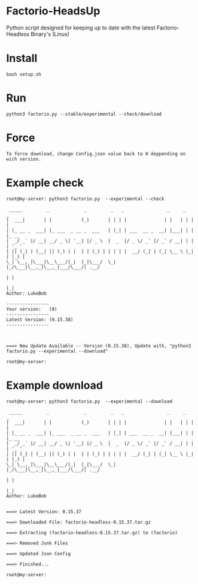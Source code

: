 # Factorio-HeadsUp
Python script designed for keeping up to date with the latest Factorio-Headless Binary's (Linux)


# Install
    bash setup.sh

# Run
    python3 factorio.py --stable/experimental --check/download
    
# Force
    To force download, change Config.json value back to 0 deppending on wich version. 
    
# Example check

    root@my-server: python3 factorio.py  --experimental --check

     _____         _             _         _   _                _     _   _
    |  ___|       | |           (_)       | | | |              | |   | | | |
    | |_ __ _  ___| |_ ___  _ __ _  ___   | |_| | ___  __ _  __| |___| | | |_ __
    |  _/ _` |/ __| __/ _ \| '__| |/ _ \  |  _  |/ _ \/ _` |/ _` / __| | | | '_ '
    | || (_| | (__| || (_) | |  | | (_) | | | | |  __/ (_| | (_| \__ \ |_| | |_) |
    \_| \__,_|\___|\__\___/|_|  |_|\___/  \_| |_/\___|\__,_|\__,_|___/\___/| .__/
                                                                           | |
                                                                           |_|
    Author: LukeBob
    
    ----------------
    Your version:   (0)
    ----------------
    Latest Version: (0.15.38)
    ----------------
            


    ===> New Update Available -- Version (0.15.38), Update with, "python3 factorio.py --experimental --download"
    
    root@my-server:
# Example download
    root@my-server: python3 factorio.py  --experimental --download
    
     _____         _             _         _   _                _     _   _
    |  ___|       | |           (_)       | | | |              | |   | | | |
    | |_ __ _  ___| |_ ___  _ __ _  ___   | |_| | ___  __ _  __| |___| | | |_ __
    |  _/ _` |/ __| __/ _ \| '__| |/ _ \  |  _  |/ _ \/ _` |/ _` / __| | | | '_ '
    | || (_| | (__| || (_) | |  | | (_) | | | | |  __/ (_| | (_| \__ \ |_| | |_) |
    \_| \__,_|\___|\__\___/|_|  |_|\___/  \_| |_/\___|\__,_|\__,_|___/\___/| .__/
                                                                           | |
                                                                           |_|
    Author: LukeBob
    

    ===> Latest Version: 0.15.37

    ===> Downloaded File: factorio-headless-0.15.37.tar.gz

    ===> Extracting (factorio-headless-0.15.37.tar.gz) to (factorio)

    ===> Removed Junk Files

    ===> Updated Json Config
    
    ===> Finished...
    
    root@my-server:

    
    

    
    


    

